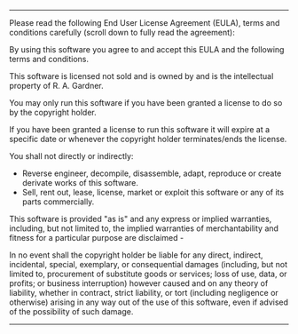____

Please read the following End User License Agreement (EULA), terms and
conditions carefully (scroll down to fully read the agreement):

By using this software you agree to and accept this EULA and the following
terms and conditions.

This software is licensed not sold and is owned by and is the intellectual
property of R. A. Gardner.

You may only run this software if you have been granted a license to do so
by the copyright holder.

If you have been granted a license to run this software it will expire at a
specific date or whenever the copyright holder terminates/ends the license.

You shall not directly or indirectly:
 - Reverse engineer, decompile, disassemble, adapt, reproduce or create
   derivate works of this software.
 - Sell, rent out, lease, license, market or exploit this software or any 
   of its parts commercially.

This software is provided "as is" and any express or implied warranties,
including, but not limited to, the implied warranties of merchantability
and fitness for a particular purpose are disclaimed - 

In no event shall the copyright holder be liable for any direct, indirect,
incidental, special, exemplary, or consequential damages (including, but
not limited to, procurement of substitute goods or services; loss of use,
data, or profits; or business interruption) however caused and on any
theory of liability, whether in contract, strict liability, or tort
(including negligence or otherwise) arising in any way out of the use of
this software, even if advised of the possibility of such damage.

____